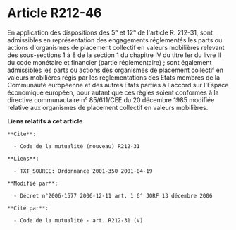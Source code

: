 # Article R212-46

En application des dispositions des 5° et 12° de l'article R. 212-31, sont admissibles en représentation des engagements
réglementés les parts ou actions d'organismes de placement collectif en valeurs mobilières relevant des sous-sections 1 à 8
de la section 1 du chapitre IV du titre Ier du livre II du code monétaire et financier (partie réglementaire) ; sont
également admissibles les parts ou actions des organismes de placement collectif en valeurs mobilières régis par les
réglementations des Etats membres de la Communauté européenne et des autres Etats parties à l'accord sur l'Espace économique
européen, pour autant que ces règles soient conformes à la directive communautaire n° 85/611/CEE du 20 décembre 1985 modifiée
relative aux organismes de placement collectif en valeurs mobilières.

**Liens relatifs à cet article**

	**Cite**:

	  - Code de la mutualité (nouveau) R212-31

	**Liens**:

	  - TXT_SOURCE: Ordonnance 2001-350 2001-04-19

	**Modifié par**:

	  - Décret n°2006-1577 2006-12-11 art. 1 6° JORF 13 décembre 2006

	**Cité par**:

	  - Code de la mutualité - art. R212-31 (V)
